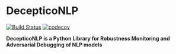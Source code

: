 # DecepticoNLP
[![Build Status](https://travis-ci.com/SforAiDl/decepticonlp.svg?branch=master)](https://travis-ci.com/SforAiDl/decepticonlp)
[![codecov](https://codecov.io/gh/SforAiDl/decepticonlp/branch/master/graph/badge.svg)](https://codecov.io/gh/SforAiDl/decepticonlp)

**DecepticoNLP is a Python Library for Robustness Monitoring and Adversarial Debugging of NLP models**
